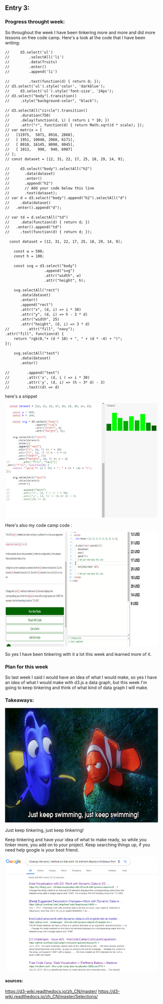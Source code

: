 ## Entry 3:

### Progress throught week:

So throughout the week I have been tinkering more and more and did more lessons on free code camp.
Here's a look at the code that I have been writing:
```//    var fruits = ['apple', 'mango', 'banana', 'orange'];
//     d3.select('ul')
//         .selectAll('li')
//         .data(fruits)
//         .enter()
//         .append('li')
    
//         .text(function(d) { return d; });
// d3.select('ul').style('color', 'darkblue');
//     d3.select('ul').style('font-size', '24px');
// d3.select("body").transition()
//     .style("background-color", "black");

// d3.selectAll("circle").transition()
//     .duration(750)
//     .delay(function(d, i) { return i * 10; })
//     .attr("r", function(d) { return Math.sqrt(d * scale); });
// var matrix = [
//   [11975,  5871, 8916, 2868],
//   [ 1951, 10048, 2060, 6171],
//   [ 8010, 16145, 8090, 8045],
//   [ 1013,   990,  940, 6907]
// ];
// const dataset = [12, 31, 22, 17, 25, 18, 29, 14, 9];
    
//     d3.select("body").selectAll("h2")
//       .data(dataset)
//       .enter()
//       .append("h2")
//       // Add your code below this line
//       .text(dataset);
// var d = d3.select("body").append("h2").selectAll("d")
//     .data(dataset)
//   .enter().append("d");

// var td = d.selectAll("td")
//     .data(function(d) { return d; })
//   .enter().append("td")
//     .text(function(d) { return d; });

  const dataset = [12, 31, 22, 17, 25, 18, 29, 14, 9];
    
    const w = 500;
    const h = 100;
    
    const svg = d3.select("body")
                  .append("svg")
                  .attr("width", w)
                  .attr("height", h);
    
    svg.selectAll("rect")
       .data(dataset)
       .enter()
       .append("rect")
       .attr("x", (d, i) => i * 30)
       .attr("y", (d, i) => h - 3 * d)
       .attr("width", 25)
       .attr("height", (d, i) => 3 * d)
//        .attr("fill", "navy");
.attr("fill", function(d) {
    return "rgb(0,"+ (d * 10) + ", " + (d * -4) + ")";
}); 
    
    svg.selectAll("text")
       .data(dataset)
       .enter()
  
//        .append("text")
//        .attr('x', (d, i ) => i * 30)
//        .attr('y', (d, i) => (h — 3* d) - 3)
//        .text((d) => d) 
```
here's a snippet

<p align = "center">
  <img src = "d3tinker1.PNG" width="500" height="377">
</p>

Here's also my code camp code :

<p align = "center">
  <img src = "d3help.PNG" width="700" height="377">
</p>

So yes I have been tinkering with it a lot this week and learned more of it.

### Plan for this week

So last week I said I would have an idea of what I would make, so yes I have an idea of what I would make with d3.js a data graph, but this week I'm going to keep tinkering and think of what kind of data graph I will make.


### Takeaways:

<p align = "center">
  <img src = "gifd3.gif" width="700" height="377">
</p>

Just keep tinkering, just keep tinkering!

Keep tinkering and have your idea of what to make ready, so while you tinker more, you add on to your project.
Keep searching things up, if you need help google is your best friend.
 <p align = "center">
  <img src = "googlefriend.PNG" width="500" height="377">
</p>

#### sources:

https://d3-wiki.readthedocs.io/zh_CN/master/
https://d3-wiki.readthedocs.io/zh_CN/master/Selections/